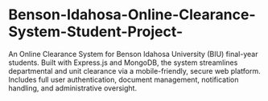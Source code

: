 # Benson-Idahosa-Online-Clearance-System-Student-Project-
An Online Clearance System for Benson Idahosa University (BIU) final-year students. Built with Express.js and MongoDB, the system streamlines departmental and unit clearance via a mobile-friendly, secure web platform. Includes full user authentication, document management, notification handling, and administrative oversight.
